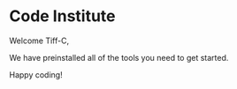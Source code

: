 # Code Institute

Welcome Tiff-C,

We have preinstalled all of the tools you need to get started.

Happy coding!